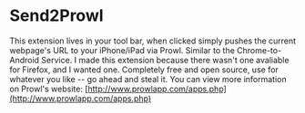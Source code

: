 Send2Prowl
==========

This extension lives in your tool bar, when clicked simply pushes the current webpage's URL to your iPhone/iPad via Prowl. Similar to the Chrome-to-Android Service. I made this extension because there wasn't one avaliable for Firefox, and I wanted one. Completely free and open source, use for whatever you like -- go ahead and steal it. You can view more information on Prowl's website: [http://www.prowlapp.com/apps.php](http://www.prowlapp.com/apps.php)
